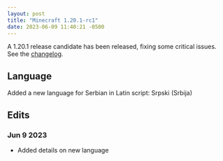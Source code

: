 ```yaml
---
layout: post
title: "Minecraft 1.20.1-rc1"
date: 2023-06-09 11:40:21 -0500
---
```


A 1.20.1 release candidate has been released, fixing some critical issues. See the [changelog](https://www.minecraft.net/en-us/article/minecraft-1-20-1-release-candidate-1).

## Language

Added a new language for Serbian in Latin script: Srpski (Srbija)

## Edits

### Jun 9 2023

- Added details on new language

